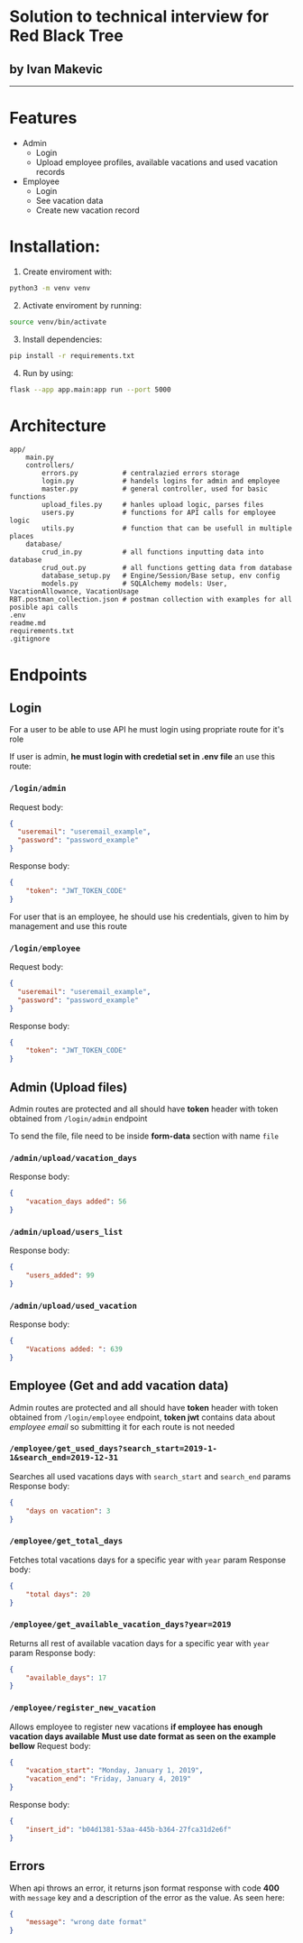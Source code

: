 # Solution to technical interview for Red Black Tree
## by Ivan Makevic

 ---

# Features
- Admin
    - Login
    - Upload employee profiles, available vacations and used vacation records
- Employee
    - Login
    - See vacation data
    - Create new vacation record


# Installation:

1. Create enviroment with:
```bash
python3 -m venv venv
```

2. Activate enviroment by running:
```bash
source venv/bin/activate
```

3. Install dependencies:
```bash
pip install -r requirements.txt
```

4. Run by using:
```bash
flask --app app.main:app run --port 5000
```

# Architecture

```
app/
    main.py
    controllers/
        errors.py           # centralazied errors storage
        login.py            # handels logins for admin and employee
        master.py           # general controller, used for basic functions
        upload_files.py     # hanles upload logic, parses files 
        users.py            # functions for API calls for employee logic
        utils.py            # function that can be usefull in multiple places
    database/
        crud_in.py          # all functions inputting data into database
        crud_out.py         # all functions getting data from database
        database_setup.py   # Engine/Session/Base setup, env config
        models.py           # SQLAlchemy models: User, VacationAllowance, VacationUsage
RBT.postman_collection.json # postman collection with examples for all posible api calls
.env
readme.md
requirements.txt
.gitignore
```

# Endpoints

## Login
For a user to be able to use API he must login using propriate route for it's role

If user is admin, **he must login with credetial set in .env file** an use this route:
### ```/login/admin```
Request body:
```json
{
  "useremail": "useremail_example",
  "password": "password_example"
}
```

Response body:
```json
{
    "token": "JWT_TOKEN_CODE"
}
```

For user that is an employee, he should use his credentials, given to him by management and use this route
### ```/login/employee```
Request body:
```json
{
  "useremail": "useremail_example",
  "password": "password_example"
}
```

Response body:
```json
{
    "token": "JWT_TOKEN_CODE"
}
```

## Admin (Upload files)
Admin routes are protected and all should have **token** header with token obtained from `/login/admin` endpoint

To send the file, file need to be inside **form-data** section with name `file`

### ```/admin/upload/vacation_days```
Response body:
```json
{
    "vacation_days added": 56
}
```

### ```/admin/upload/users_list```
Response body:
```json
{
    "users_added": 99
}
```

### ```/admin/upload/used_vacation```
Response body:
```json
{
    "Vacations added: ": 639
}
```

## Employee (Get and add vacation data)
Admin routes are protected and all should have **token** header with token obtained from `/login/employee` endpoint, **token jwt** contains data about *employee email* so submitting it for each route is not needed

### ```/employee/get_used_days?search_start=2019-1-1&search_end=2019-12-31```
Searches all used vacations days with `search_start` and `search_end` params
Response body:
```json
{
    "days on vacation": 3
}
```

### ```/employee/get_total_days```
Fetches total vacations days for a specific year with `year` param
Response body:
```json
{
    "total days": 20
}
```

### ```/employee/get_available_vacation_days?year=2019```
Returns all rest of available vacation days for a specific year with `year` param
Response body:
```json
{
    "available_days": 17
}
```

### ```/employee/register_new_vacation```
Allows employee to register new vacations **if employee has enough vacation days available**
**Must use date format as seen on the example bellow**
Request body:
```json
{
    "vacation_start": "Monday, January 1, 2019",
    "vacation_end": "Friday, January 4, 2019"
}
```
Response body:
```json
{
    "insert_id": "b04d1381-53aa-445b-b364-27fca31d2e6f"
}
```

## Errors
When api throws an error, it returns json format response with code **400** with `message` key and a description of the error as the value. As seen here:
```json
{
    "message": "wrong date format"
}
```